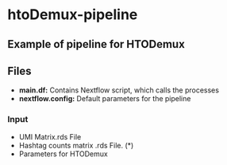 # htoDemux-pipeline
## Example of pipeline for HTODemux

## Files

- **main.df:** Contains Nextflow script, which calls the processes
- **nextflow.config:** Default parameters for the pipeline

### Input

- UMI Matrix.rds File
- Hashtag counts matrix  .rds File. (*)
- Parameters for HTODemux
